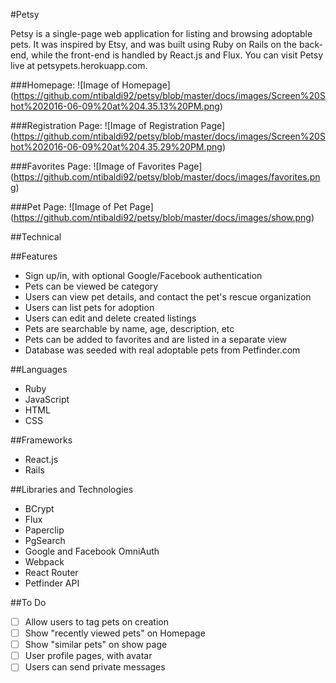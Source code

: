 #Petsy

 Petsy is a single-page web application for listing and browsing adoptable pets. It was inspired by Etsy, and was built using Ruby on Rails on the back-end, while the front-end is handled by React.js and Flux. You can visit Petsy live at petsypets.herokuapp.com.


###Homepage:
![Image of Homepage]
(https://github.com/ntibaldi92/petsy/blob/master/docs/images/Screen%20Shot%202016-06-09%20at%204.35.13%20PM.png)

###Registration Page:
![Image of Registration Page]
(https://github.com/ntibaldi92/petsy/blob/master/docs/images/Screen%20Shot%202016-06-09%20at%204.35.29%20PM.png)

###Favorites Page:
![Image of Favorites Page]
(https://github.com/ntibaldi92/petsy/blob/master/docs/images/favorites.png)

###Pet Page:
![Image of Pet Page]
(https://github.com/ntibaldi92/petsy/blob/master/docs/images/show.png)

##Technical

##Features
- Sign up/in, with optional Google/Facebook authentication
- Pets can be viewed be category
- Users can view pet details, and contact the pet's rescue organization
- Users can list pets for adoption
- Users can edit and delete created listings
- Pets are searchable by name, age, description, etc
- Pets can be added to favorites and are listed in a separate view
- Database was seeded with real adoptable pets from Petfinder.com

##Languages
- Ruby
- JavaScript
- HTML
- CSS

##Frameworks
- React.js
- Rails

##Libraries and Technologies
- BCrypt
- Flux
- Paperclip
- PgSearch
- Google and Facebook OmniAuth
- Webpack
- React Router
- Petfinder API

##To Do
- [ ] Allow users to tag pets on creation
- [ ] Show "recently viewed pets" on Homepage
- [ ] Show "similar pets" on show page
- [ ] User profile pages, with avatar
- [ ] Users can send private messages
